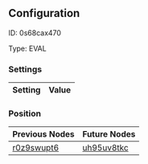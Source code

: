 # <nil>
## Configuration
ID:  0s68cax470

Type: EVAL 


### Settings
| Setting | Value  |
| :------------------------ | ---------------------------------------- |
 




### Position
| Previous Nodes | Future Nodes |
| :------------- | ------------ |
| [r0z9swupt6](./r0z9swupt6.md) | [uh95uv8tkc](./uh95uv8tkc.md) |